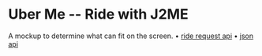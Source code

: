 # Uber Me -- Ride with J2ME

A mockup to determine what can fit on the screen.
• [ride request api](https://developer.uber.com/docs/riders/ride-requests/tutorials/api/curl)
• [json api](https://bitbucket.org/liedman/json-me/src/501a54188df3e924dcded6a156b0f828bde9cd1b/src/org/json/me/?at=default)
